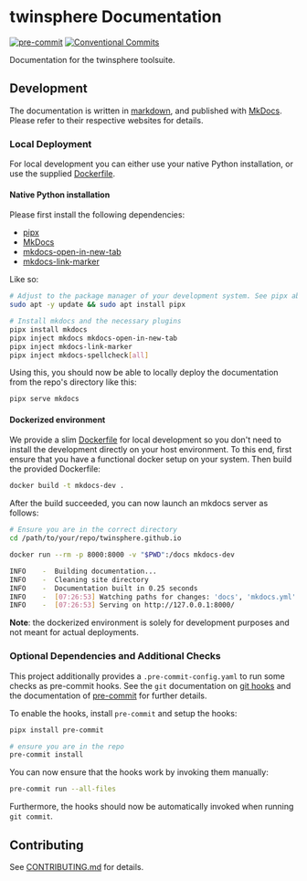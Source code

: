 # twinsphere Documentation

<!-- markdown-link-check-disable -->

[![pre-commit](https://img.shields.io/badge/pre--commit-enabled-brightgreen?logo=pre-commit)](https://github.com/pre-commit/pre-commit)
[![Conventional Commits](https://img.shields.io/badge/Conventional%20Commits-1.0.0-%23FE5196?logo=conventionalcommits&logoColor=white)](https://conventionalcommits.org)

<!-- markdown-link-check-enable -->

Documentation for the twinsphere toolsuite.

## Development

The documentation is written in
[markdown](https://daringfireball.net/projects/markdown/), and published with
[MkDocs](https://www.mkdocs.org/). Please refer to their respective websites for
details.

### Local Deployment

For local development you can either use your native Python installation, or use the supplied [Dockerfile](Dockerfile).

#### Native Python installation

Please first install the following dependencies:

- [pipx](https://github.com/pypa/pipx)
- [MkDocs](https://www.mkdocs.org/)
- [mkdocs-open-in-new-tab](https://github.com/JakubAndrysek/mkdocs-open-in-new-tab)
- [mkdocs-link-marker](https://github.com/timmeinerzhagen/mkdocs-link-marker)

Like so:

```bash
# Adjust to the package manager of your development system. See pipx above for alternatives.
sudo apt -y update && sudo apt install pipx

# Install mkdocs and the necessary plugins
pipx install mkdocs
pipx inject mkdocs mkdocs-open-in-new-tab
pipx inject mkdocs-link-marker
pipx inject mkdocs-spellcheck[all]
```

Using this, you should now be able to locally deploy the documentation from the
repo's directory like this:

```bash
pipx serve mkdocs
```

#### Dockerized environment

We provide a slim [Dockerfile](Dockerfile) for local development so you don't need to install the development directly
on your host environment. To this end, first ensure that you have a functional docker setup on your system. Then build
the provided Dockerfile:

```bash
docker build -t mkdocs-dev .
```

After the build succeeded, you can now launch an mkdocs server as follows:

```bash
# Ensure you are in the correct directory
cd /path/to/your/repo/twinsphere.github.io

docker run --rm -p 8000:8000 -v "$PWD":/docs mkdocs-dev

INFO    -  Building documentation...
INFO    -  Cleaning site directory
INFO    -  Documentation built in 0.25 seconds
INFO    -  [07:26:53] Watching paths for changes: 'docs', 'mkdocs.yml'
INFO    -  [07:26:53] Serving on http://127.0.0.1:8000/
```

**Note**: the dockerized environment is solely for development purposes and not meant for actual deployments.

### Optional Dependencies and Additional Checks

This project additionally provides a `.pre-commit-config.yaml` to run some
checks as pre-commit hooks. See the `git` documentation on [git
hooks](https://git-scm.com/book/ms/v2/Customizing-Git-Git-Hooks) and the
documentation of [pre-commit](https://pre-commit.com/) for further details.

To enable the hooks, install `pre-commit` and setup the hooks:

```bash
pipx install pre-commit

# ensure you are in the repo
pre-commit install
```

You can now ensure that the hooks work by invoking them manually:

```bash
pre-commit run --all-files
```

Furthermore, the hooks should now be automatically invoked when running `git
commit`.

## Contributing

See [CONTRIBUTING.md](CONTRIBUTING.md) for details.
